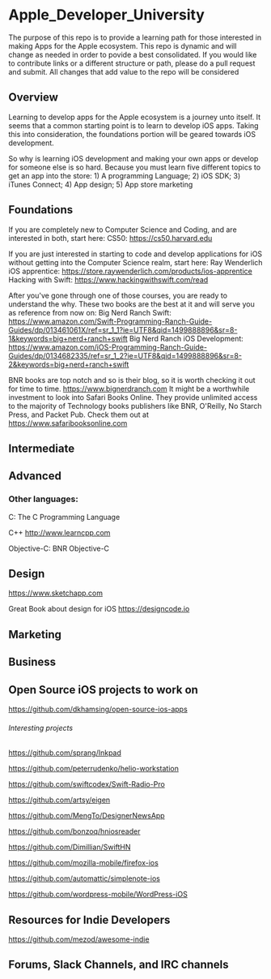 # Apple_Developer_University
The purpose of this repo is to provide a learning path for those interested in making Apps for the Apple ecosystem. This repo is dynamic and will change as needed in order to povide a best consolidated. If you would like to contribute links or a different structure or path, please do a pull request and submit. All changes that add value to the repo will be considered

## Overview
Learning to develop apps for the Apple ecosystem is a journey unto itself. It seems that a common starting point is to learn to develop iOS apps. Taking this into consideration, the foundations portion will be geared towards iOS development.

So why is learning iOS development and making your own apps or develop for someone else is so hard. Because you must learn five different topics to get an app into the store: 1) A programming Language; 2) iOS SDK; 3) iTunes Connect; 4) App design; 5) App store marketing
## Foundations
If you are completely new to Computer Science and Coding, and are interested in both, start here:
CS50: https://cs50.harvard.edu

If you are just interested in starting to code and develop applications for iOS without getting into the Computer Science realm, start here:
Ray Wenderlich iOS apprentice: https://store.raywenderlich.com/products/ios-apprentice
Hacking with Swift: https://www.hackingwithswift.com/read

After you've gone through one of those courses, you are ready to understand the why. These two books are the best at it and will serve you as reference from now on:
Big Nerd Ranch Swift: https://www.amazon.com/Swift-Programming-Ranch-Guide-Guides/dp/013461061X/ref=sr_1_1?ie=UTF8&qid=1499888896&sr=8-1&keywords=big+nerd+ranch+swift
Big Nerd Ranch iOS Development: https://www.amazon.com/iOS-Programming-Ranch-Guide-Guides/dp/0134682335/ref=sr_1_2?ie=UTF8&qid=1499888896&sr=8-2&keywords=big+nerd+ranch+swift

BNR books are top notch and so is their blog, so it is worth checking it out for time to time. https://www.bignerdranch.com
It might be a worthwhile investment to look into Safari Books Online. They provide unlimited access to the majority of Technology books publishers like BNR, O'Reilly, No Starch Press, and Packet Pub. Check them out at https://www.safaribooksonline.com

## Intermediate
## Advanced
### Other languages: 
C: The C Programming Language

C++
http://www.learncpp.com

Objective-C: BNR Objective-C

## Design
https://www.sketchapp.com

Great Book about design for iOS
https://designcode.io
## Marketing
## Business

## Open Source iOS projects to work on
https://github.com/dkhamsing/open-source-ios-apps

###### Interesting projects
https://github.com/sprang/Inkpad

https://github.com/peterrudenko/helio-workstation

https://github.com/swiftcodex/Swift-Radio-Pro

https://github.com/artsy/eigen

https://github.com/MengTo/DesignerNewsApp

https://github.com/bonzoq/hniosreader

https://github.com/Dimillian/SwiftHN

https://github.com/mozilla-mobile/firefox-ios

https://github.com/automattic/simplenote-ios

https://github.com/wordpress-mobile/WordPress-iOS

## Resources for Indie Developers
https://github.com/mezod/awesome-indie

## Forums, Slack Channels, and IRC channels

